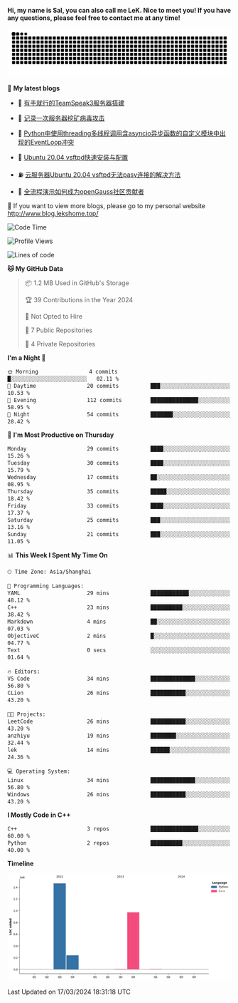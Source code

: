 **Hi, my name is Sal, you can also call me LeK. Nice to meet you! If you have any questions, please feel free to contact me at any time!**

![snake](https://raw.githubusercontent.com/LeKZzzz/LeKZzzz/output/github-contribution-grid-snake.svg)


👀 **My latest blogs**
<!-- BLOG-POST-LIST:START -->
- 🫣 [有手就行的TeamSpeak3服务器搭建](http://www.blog.lekshome.top/2024/03/08/teamspeak3-fu-wu-qi-da-jian/) 

- 🧐 [记录一次服务器挖矿病毒攻击](http://www.blog.lekshome.top/2024/03/08/ji-lu-yi-ci-fu-wu-qi-wa-kuang-bing-du-gong-ji/) 

- 🤖 [Python中使用threading多线程调用含asyncio异步函数的自定义模块中出现的EventLoop冲突](http://www.blog.lekshome.top/2024/03/07/python-zhong-shi-yong-threading-duo-xian-cheng-diao-yong-han-asyncio-yi-bu-han-shu-de-zi-ding-yi-mo-kuai-zhong-chu-xian-de-eventloop-chong-tu/) 

- 📝 [Ubuntu 20.04 vsftpd快速安装与配置](http://www.blog.lekshome.top/2024/03/07/ubuntu-20-04-vsftpd-kuai-su-an-zhuang-yu-pei-zhi/) 

- ⛽️ [云服务器Ubuntu 20.04 vsftpd无法pasv连接的解决方法](http://www.blog.lekshome.top/2024/03/07/yun-fu-wu-qi-ubuntu-20-04-vsftpd-wu-fa-pasv-lian-jie-de-jie-jue-fang-fa/) 

- 🦣 [全流程演示如何成为openGauss社区贡献者](http://www.blog.lekshome.top/2024/03/07/quan-liu-cheng-yan-shi-ru-he-cheng-wei-opengauss-she-qu-gong-xian-zhe/) 
<!-- BLOG-POST-LIST:END -->

🥰 If you want to view more blogs, please go to my personal website http://www.blog.lekshome.top/


<!--START_SECTION:waka-->
![Code Time](http://img.shields.io/badge/Code%20Time-193%20hrs%2050%20mins-blue)

![Profile Views](http://img.shields.io/badge/Profile%20Views-2-blue)

![Lines of code](https://img.shields.io/badge/From%20Hello%20World%20I%27ve%20Written-2.7%20million%20lines%20of%20code-blue)

**🐱 My GitHub Data** 

> 📦 1.2 MB Used in GitHub's Storage 
 > 
> 🏆 39 Contributions in the Year 2024
 > 
> 🚫 Not Opted to Hire
 > 
> 📜 7 Public Repositories 
 > 
> 🔑 4 Private Repositories 
 > 
**I'm a Night 🦉** 

```text
🌞 Morning                4 commits           █░░░░░░░░░░░░░░░░░░░░░░░░   02.11 % 
🌆 Daytime                20 commits          ███░░░░░░░░░░░░░░░░░░░░░░   10.53 % 
🌃 Evening                112 commits         ███████████████░░░░░░░░░░   58.95 % 
🌙 Night                  54 commits          ███████░░░░░░░░░░░░░░░░░░   28.42 % 
```
📅 **I'm Most Productive on Thursday** 

```text
Monday                   29 commits          ████░░░░░░░░░░░░░░░░░░░░░   15.26 % 
Tuesday                  30 commits          ████░░░░░░░░░░░░░░░░░░░░░   15.79 % 
Wednesday                17 commits          ██░░░░░░░░░░░░░░░░░░░░░░░   08.95 % 
Thursday                 35 commits          █████░░░░░░░░░░░░░░░░░░░░   18.42 % 
Friday                   33 commits          ████░░░░░░░░░░░░░░░░░░░░░   17.37 % 
Saturday                 25 commits          ███░░░░░░░░░░░░░░░░░░░░░░   13.16 % 
Sunday                   21 commits          ███░░░░░░░░░░░░░░░░░░░░░░   11.05 % 
```


📊 **This Week I Spent My Time On** 

```text
🕑︎ Time Zone: Asia/Shanghai

💬 Programming Languages: 
YAML                     29 mins             ████████████░░░░░░░░░░░░░   48.12 % 
C++                      23 mins             ██████████░░░░░░░░░░░░░░░   38.42 % 
Markdown                 4 mins              ██░░░░░░░░░░░░░░░░░░░░░░░   07.03 % 
ObjectiveC               2 mins              █░░░░░░░░░░░░░░░░░░░░░░░░   04.77 % 
Text                     0 secs              ░░░░░░░░░░░░░░░░░░░░░░░░░   01.64 % 

🔥 Editors: 
VS Code                  34 mins             ██████████████░░░░░░░░░░░   56.80 % 
CLion                    26 mins             ███████████░░░░░░░░░░░░░░   43.20 % 

🐱‍💻 Projects: 
LeetCode                 26 mins             ███████████░░░░░░░░░░░░░░   43.20 % 
anzhiyu                  19 mins             ████████░░░░░░░░░░░░░░░░░   32.44 % 
lek                      14 mins             ██████░░░░░░░░░░░░░░░░░░░   24.36 % 

💻 Operating System: 
Linux                    34 mins             ██████████████░░░░░░░░░░░   56.80 % 
Windows                  26 mins             ███████████░░░░░░░░░░░░░░   43.20 % 
```

**I Mostly Code in C++** 

```text
C++                      3 repos             ███████████████░░░░░░░░░░   60.00 % 
Python                   2 repos             ██████████░░░░░░░░░░░░░░░   40.00 % 
```



**Timeline**

![Lines of Code chart](https://raw.githubusercontent.com/LeKZzzz/LeKZzzz/master/assets/bar_graph.png)


 Last Updated on 17/03/2024 18:31:18 UTC
<!--END_SECTION:waka-->

